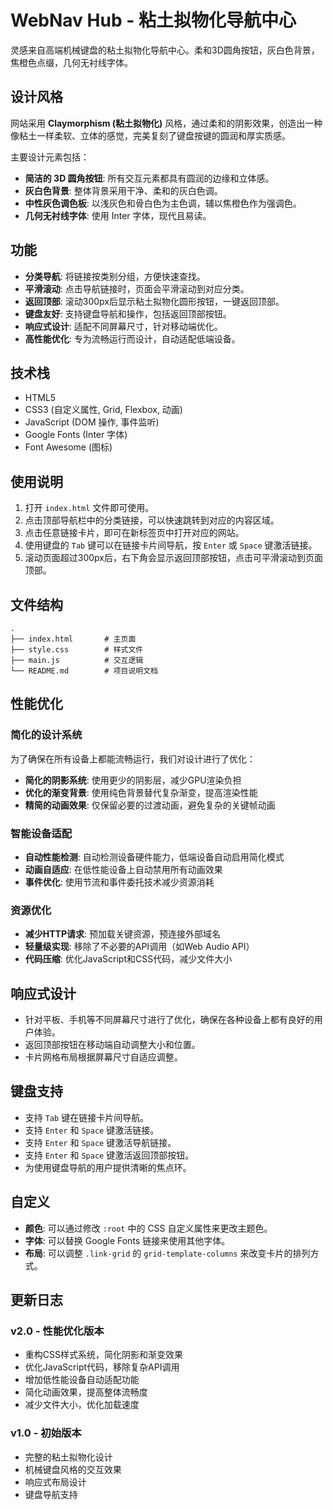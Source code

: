 # WebNav Hub - 粘土拟物化导航中心

灵感来自高端机械键盘的粘土拟物化导航中心。柔和3D圆角按钮，灰白色背景，焦橙色点缀，几何无衬线字体。

## 设计风格

网站采用 **Claymorphism (粘土拟物化)** 风格，通过柔和的阴影效果，创造出一种像粘土一样柔软、立体的感觉，完美复刻了键盘按键的圆润和厚实质感。

主要设计元素包括：

- **简洁的 3D 圆角按钮**: 所有交互元素都具有圆润的边缘和立体感。
- **灰白色背景**: 整体背景采用干净、柔和的灰白色调。
- **中性灰色调色板**: 以浅灰色和骨白色为主色调，辅以焦橙色作为强调色。
- **几何无衬线字体**: 使用 Inter 字体，现代且易读。

## 功能

- **分类导航**: 将链接按类别分组，方便快速查找。
- **平滑滚动**: 点击导航链接时，页面会平滑滚动到对应分类。
- **返回顶部**: 滚动300px后显示粘土拟物化圆形按钮，一键返回顶部。
- **键盘友好**: 支持键盘导航和操作，包括返回顶部按钮。
- **响应式设计**: 适配不同屏幕尺寸，针对移动端优化。
- **高性能优化**: 专为流畅运行而设计，自动适配低端设备。

## 技术栈

- HTML5
- CSS3 (自定义属性, Grid, Flexbox, 动画)
- JavaScript (DOM 操作, 事件监听)
- Google Fonts (Inter 字体)
- Font Awesome (图标)

## 使用说明

1. 打开 `index.html` 文件即可使用。
2. 点击顶部导航栏中的分类链接，可以快速跳转到对应的内容区域。
3. 点击任意链接卡片，即可在新标签页中打开对应的网站。
4. 使用键盘的 `Tab` 键可以在链接卡片间导航，按 `Enter` 或 `Space` 键激活链接。
5. 滚动页面超过300px后，右下角会显示返回顶部按钮，点击可平滑滚动到页面顶部。

## 文件结构

```
.
├── index.html       # 主页面
├── style.css        # 样式文件
├── main.js          # 交互逻辑
└── README.md        # 项目说明文档
```

## 性能优化

### 简化的设计系统

为了确保在所有设备上都能流畅运行，我们对设计进行了优化：

- **简化的阴影系统**: 使用更少的阴影层，减少GPU渲染负担
- **优化的渐变背景**: 使用纯色背景替代复杂渐变，提高渲染性能
- **精简的动画效果**: 仅保留必要的过渡动画，避免复杂的关键帧动画

### 智能设备适配

- **自动性能检测**: 自动检测设备硬件能力，低端设备自动启用简化模式
- **动画自适应**: 在低性能设备上自动禁用所有动画效果
- **事件优化**: 使用节流和事件委托技术减少资源消耗

### 资源优化

- **减少HTTP请求**: 预加载关键资源，预连接外部域名
- **轻量级实现**: 移除了不必要的API调用（如Web Audio API）
- **代码压缩**: 优化JavaScript和CSS代码，减少文件大小

## 响应式设计

- 针对平板、手机等不同屏幕尺寸进行了优化，确保在各种设备上都有良好的用户体验。
- 返回顶部按钮在移动端自动调整大小和位置。
- 卡片网格布局根据屏幕尺寸自适应调整。

## 键盘支持

- 支持 `Tab` 键在链接卡片间导航。
- 支持 `Enter` 和 `Space` 键激活链接。
- 支持 `Enter` 和 `Space` 键激活导航链接。
- 支持 `Enter` 和 `Space` 键激活返回顶部按钮。
- 为使用键盘导航的用户提供清晰的焦点环。

## 自定义

- **颜色**: 可以通过修改 `:root` 中的 CSS 自定义属性来更改主题色。
- **字体**: 可以替换 Google Fonts 链接来使用其他字体。
- **布局**: 可以调整 `.link-grid` 的 `grid-template-columns` 来改变卡片的排列方式。

## 更新日志

### v2.0 - 性能优化版本
- 重构CSS样式系统，简化阴影和渐变效果
- 优化JavaScript代码，移除复杂API调用
- 增加低性能设备自动适配功能
- 简化动画效果，提高整体流畅度
- 减少文件大小，优化加载速度

### v1.0 - 初始版本
- 完整的粘土拟物化设计
- 机械键盘风格的交互效果
- 响应式布局设计
- 键盘导航支持